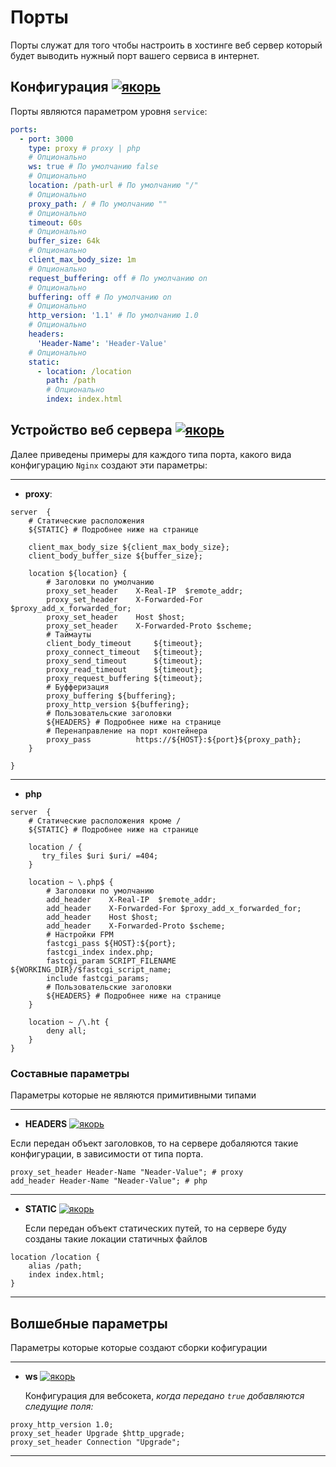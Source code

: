 # Порты

Порты служат для того чтобы настроить в хостинге веб сервер который будет выводить нужный порт вашего сервиса в интернет.

## Конфигурация [![якорь](https://conhos.ru/images/icons/link.svg)](#config)

Порты являются параметром уровня `service`:

```yml
ports:
  - port: 3000
    type: proxy # proxy | php
    # Опционально
    ws: true # По умолчанию false
    # Опционально
    location: /path-url # По умолчанию "/"
    # Опционально
    proxy_path: / # По умолчанию ""
    # Опционально
    timeout: 60s
    # Опционально
    buffer_size: 64k
    # Опционально
    client_max_body_size: 1m
    # Опционально
    request_buffering: off # По умолчанию on
    # Опционально
    buffering: off # По умолчанию on
    # Опционально
    http_version: '1.1' # По умолчанию 1.0
    # Опционально
    headers:
      'Header-Name': 'Header-Value'
    # Опционально
    static:
      - location: /location
        path: /path
        # Опционально
        index: index.html
```

## Устройство веб сервера [![якорь](https://conhos.ru/images/icons/link.svg)](#web-server)

Далее приведены примеры для каждого типа порта, какого вида конфигурацию `Nginx` создают эти параметры:

---

- **proxy**:

```nginx
server  {
    # Статические расположения
    ${STATIC} # Подробнее ниже на странице

    client_max_body_size ${client_max_body_size};
    client_body_buffer_size ${buffer_size};

    location ${location} {
        # Заголовки по умолчанию
        proxy_set_header    X-Real-IP  $remote_addr;
        proxy_set_header    X-Forwarded-For $proxy_add_x_forwarded_for;
        proxy_set_header    Host $host;
        proxy_set_header    X-Forwarded-Proto $scheme;
        # Таймауты
        client_body_timeout     ${timeout};
        proxy_connect_timeout   ${timeout};
        proxy_send_timeout      ${timeout};
        proxy_read_timeout      ${timeout};
        proxy_request_buffering ${timeout};
        # Буфферизация
        proxy_buffering ${buffering};
        proxy_http_version ${buffering};
        # Пользовательские заголовки
        ${HEADERS} # Подробнее ниже на странице
        # Перенаправление на порт контейнера
        proxy_pass          https://${HOST}:${port}${proxy_path};
    }

}
```

---

- **php**

```nginx
server  {
    # Статические расположения кроме /
    ${STATIC} # Подробнее ниже на странице

    location / {
       try_files $uri $uri/ =404;
    }

    location ~ \.php$ {
        # Заголовки по умолчанию
        add_header    X-Real-IP  $remote_addr;
        add_header    X-Forwarded-For $proxy_add_x_forwarded_for;
        add_header    Host $host;
        add_header    X-Forwarded-Proto $scheme;
        # Настройки FPM
        fastcgi_pass ${HOST}:${port};
	    fastcgi_index index.php;
        fastcgi_param SCRIPT_FILENAME ${WORKING_DIR}/$fastcgi_script_name;
        include fastcgi_params;
        # Пользовательские заголовки
        ${HEADERS} # Подробнее ниже на странице
    }

    location ~ /\.ht {
        deny all;
    }
}
```

### Составные параметры

Параметры которые не являются примитивными типами

---

- **HEADERS** [![якорь](https://conhos.ru/images/icons/link.svg)](#web-headers)

Если передан объект заголовков, то на сервере добаляются такие конфигурации, в зависимости от типа порта.

```nginx
proxy_set_header Header-Name "Neader-Value"; # proxy
add_header Header-Name "Neader-Value"; # php
```

---

- **STATIC** [![якорь](https://conhos.ru/images/icons/link.svg)](#web-static)

  Если передан объект статических путей, то на сервере буду созданы такие локации статичных файлов

```nginx
location /location {
    alias /path;
    index index.html;
}
```

---

## Волшебные параметры

Параметры которые которые создают сборки кофигурации

---

- **ws** [![якорь](https://conhos.ru/images/icons/link.svg)](#web-socket)

  Конфигурация для вебсокета, _когда передано `true` добавляются следущие поля:_

```nginx
proxy_http_version 1.0;
proxy_set_header Upgrade $http_upgrade;
proxy_set_header Connection "Upgrade";

```

---
